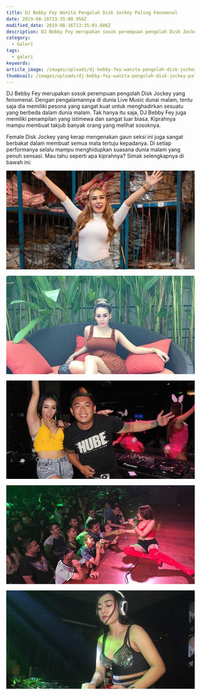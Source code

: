 ```yaml
---
title: DJ Bebby Fey Wanita Pengolah Disk Jockey Paling Fenomenal
date: 2019-08-16T13:35:00.956Z
modified_date: 2019-08-16T13:35:01.606Z
description: DJ Bebby Fey merupakan sosok perempuan pengolah Disk Jockey yang fenomenal. Dengan pengalamannya di dunia Live Music dunai malam.
category:
  - Galeri
tags:
  - galeri
keywords:
article_image: /images/uploads/dj-bebby-fey-wanita-pengolah-disk-jockey-paling-fenomenal-4.jpg
thumbnail: /images/uploads/dj-bebby-fey-wanita-pengolah-disk-jockey-paling-fenomenal-1-001.jpg
---
```

DJ Bebby Fey merupakan sosok perempuan pengolah Disk Jockey yang fenomenal. Dengan pengalamannya di dunia Live Music dunai malam, tentu saja dia memiliki pesona yang sangat kuat untuk menghadirkan sesuatu yang berbeda dalam dunia malam. Tak hanya itu saja, DJ Bebby Fey juga memiliki penampilan yang istimewa dan sangat luar biasa. Kiprahnya mampu membuat takjub banyak orang yang melihat sosoknya.

Female Disk Jockey yang kerap mengenakan gaun seksi ini juga sangat berbakat dalam membuat semua mata tertuju kepadanya. Di setiap performanya selalu mampu menghidupkan suasana dunia malam yang penuh sensasi. Mau tahu seperti apa kiprahnya? Simak selengkapnya di bawah ini:

![DJ Bebby Fey Wanita Pengolah Disk Jockey Paling Fenomenal](/images/uploads/dj-bebby-fey-wanita-pengolah-disk-jockey-paling-fenomenal-4.jpg)

![DJ Bebby Fey Wanita Pengolah Disk Jockey Paling Fenomenal](/images/uploads/dj-bebby-fey-wanita-pengolah-disk-jockey-paling-fenomenal-5.jpg)

![DJ Bebby Fey Wanita Pengolah Disk Jockey Paling Fenomenal](/images/uploads/dj-bebby-fey-wanita-pengolah-disk-jockey-paling-fenomenal-3.jpg)

![DJ Bebby Fey Wanita Pengolah Disk Jockey Paling Fenomenal](/images/uploads/dj-bebby-fey-wanita-pengolah-disk-jockey-paling-fenomenal-2.jpg)

![DJ Bebby Fey Wanita Pengolah Disk Jockey Paling Fenomenal](/images/uploads/dj-bebby-fey-wanita-pengolah-disk-jockey-paling-fenomenal-1.jpg)
